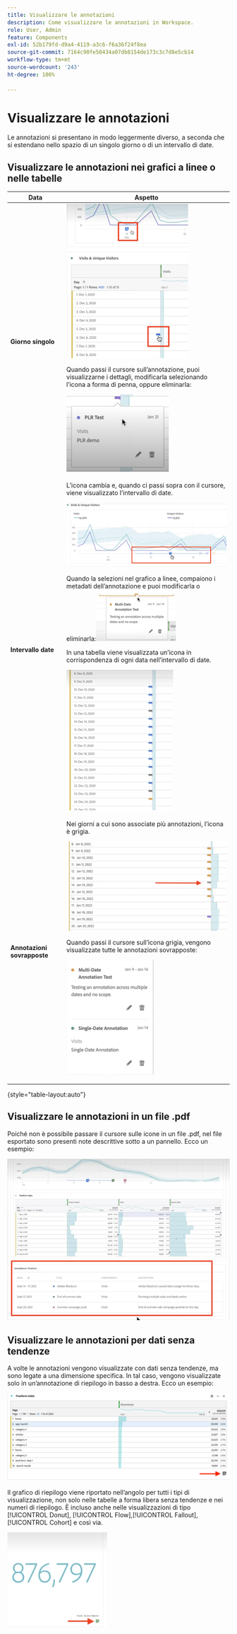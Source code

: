 ```yaml
---
title: Visualizzare le annotazioni
description: Come visualizzare le annotazioni in Workspace.
role: User, Admin
feature: Components
exl-id: 52b179fd-d9a4-4119-a3c6-f6a36f24f8ea
source-git-commit: 7164c90fe50434a07db8154de173c3c7d8e5cb14
workflow-type: tm+mt
source-wordcount: '243'
ht-degree: 100%

---
```


# Visualizzare le annotazioni

Le annotazioni si presentano in modo leggermente diverso, a seconda che si estendano nello spazio di un singolo giorno o di un intervallo di date.

## Visualizzare le annotazioni nei grafici a linee o nelle tabelle

| Data | Aspetto |
| --- | --- |
| **Giorno singolo** | ![](assets/single-day.png)<p>Quando passi il cursore sull’annotazione, puoi visualizzarne i dettagli, modificarla selezionando l’icona a forma di penna, oppure eliminarla:<p> ![](assets/hover.png) |
| **Intervallo date** | L’icona cambia e, quando ci passi sopra con il cursore, viene visualizzato l’intervallo di date.<p>![](assets/multi-day.png)<p>Quando la selezioni nel grafico a linee, compaiono i metadati dell’annotazione e puoi modificarla o eliminarla:![](assets/multi-hover.png)<p>In una tabella viene visualizzata un’icona in corrispondenza di ogni data nell’intervallo di date.<p>![](assets/multi-day-table.png) |
| **Annotazioni sovrapposte** | Nei giorni a cui sono associate più annotazioni, l’icona è grigia.<p>![](assets/grey.png)<p>Quando passi il cursore sull’icona grigia, vengono visualizzate tutte le annotazioni sovrapposte:<p>![](assets/overlap.png) |

{style=&quot;table-layout:auto&quot;}

## Visualizzare le annotazioni in un file .pdf

Poiché non è possibile passare il cursore sulle icone in un file .pdf, nel file esportato sono presenti note descrittive sotto a un pannello. Ecco un esempio:

![](assets/ann-pdf.png)

## Visualizzare le annotazioni per dati senza tendenze

A volte le annotazioni vengono visualizzate con dati senza tendenze, ma sono legate a una dimensione specifica. In tal caso, vengono visualizzate solo in un’annotazione di riepilogo in basso a destra. Ecco un esempio:

![](assets/non-date.png)

Il grafico di riepilogo viene riportato nell’angolo per tutti i tipi di visualizzazione, non solo nelle tabelle a forma libera senza tendenze e nei numeri di riepilogo. È incluso anche nelle visualizzazioni di tipo [!UICONTROL Donut], [!UICONTROL Flow],[!UICONTROL Fallout],[!UICONTROL Cohort] e così via.

![](assets/ann-summary.png)
